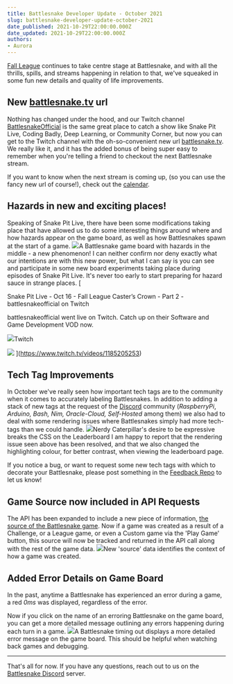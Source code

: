 ```yaml
---
title: Battlesnake Developer Update - October 2021
slug: battlesnake-developer-update-october-2021
date_published: 2021-10-29T22:00:00.000Z
date_updated: 2021-10-29T22:00:00.000Z
authors: 
- Aurora
---
```


[Fall League](https://play.battlesnake.com/league/fall-league-2021/) continues to take centre stage at Battlesnake, and with all the thrills, spills, and streams happening in relation to that, we've squeaked in some fun new details and quality of life improvements.

## New [battlesnake.tv](battlesnake.tv) url

Nothing has changed under the hood, and our Twitch channel [BattlesnakeOfficial](https://www.twitch.tv/battlesnakeofficial) is the same great place to catch a show like Snake Pit Live, Coding Badly, Deep Learning, or Community Corner, but now you can get to the Twitch channel with the oh-so-convenient new url [battlesnake.tv](battlesnake.tv). We really like it, and it has the added bonus of being super easy to remember when you're telling a friend to checkout the next Battlesnake stream.

If you want to know when the next stream is coming up, (so you can use the fancy new url of course!), check out the [calendar](https://play.battlesnake.com/schedule/).

## Hazards in new and exciting places!

Speaking of Snake Pit Live, there have been some modifications taking place that have allowed us to do some interesting things around where and how hazards appear on the game board, as well as how Battlesnakes spawn at the start of a game.
![](./img/Screen-Shot-2021-10-28-at-11.42.40-AM.png)A Battlesnake game board with hazards in the middle - a new phenomenon!
I can neither confirm nor deny exactly what our intentions are with this new power, but what I can say is you can see and participate in some new board experiments taking place during episodes of Snake Pit Live. It's never too early to start preparing for hazard sauce in strange places.
[

Snake Pit Live - Oct 16 - Fall League Caster’s Crown - Part 2 - battlesnakeofficial on Twitch

battlesnakeofficial went live on Twitch. Catch up on their Software and Game Development VOD now.

![](https://static.twitchcdn.net/assets/favicon-32-e29e246c157142c94346.png)Twitch

![](https://static-cdn.jtvnw.net/cf_vods/d1m7jfoe9zdc1j/8e94debaa2d169a4158c_battlesnakeofficial_90620539011_6681285383/thumb/thumb1185205253-640x360.jpg)
](https://www.twitch.tv/videos/1185205253)
## Tech Tag Improvements

In October we've really seen how important tech tags are to the community when it comes to accurately labeling Battlesnakes. In addition to adding a stack of new tags at the request of the [Discord](https://play.battlesnake.com/discord/) community (*RaspberryPi*, *Arduino, Bash, Nim, Oracle-Cloud, Self-Hosted* among them) we also had to deal with some rendering issues where Battlesnakes simply had more tech-tags than we could handle.
![](./img/e68394e7-3c49-4399-8c9f-6c22f60e66bc.png)Nerdy Caterpillar's desire to be expressive breaks the CSS on the Leaderboard
I am happy to report that the rendering issue seen above has been resolved, and that we also changed the highlighting colour, for better contrast, when viewing the leaderboard page.

If you notice a bug, or want to request some new tech tags with which to decorate your Battlesnake, please post something in the [Feedback Repo](https://play.battlesnake.com/feedback/) to let us know!

## Game Source now included in API Requests

The API has been expanded to include a new piece of information, [the source of the Battlesnake game](https://docs.battlesnake.com/references/api#game). Now if a game was created as a result of a Challenge, or a League game, or even a Custom game via the 'Play Game' button, this source will now be tracked and returned in the API call along with the rest of the game data.
![](./img/Screen-Shot-2021-10-29-at-9.28.18-AM.png)New 'source' data identifies the context of how a game was created.
## Added Error Details on Game Board

In the past, anytime a Battlesnake has experienced an error during a game, a red *0ms* was displayed, regardless of the error.

Now if you click on the name of an erroring Battlesnake on the game board, you can get a more detailed message outlining any errors happening during each turn in a game.
![](./img/Screen-Shot-2021-10-29-at-9.35.11-AM.png)A Battlesnake timing out displays a more detailed error message on the game board.
This should be helpful when watching back games and debugging.

---

That's all for now. If you have any questions, reach out to us on the [Battlesnake Discord](https://discord.battlesnake.com/) server.
